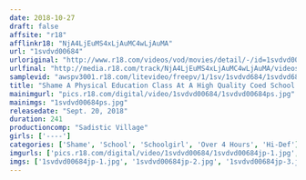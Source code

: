 ```yaml
---
date: 2018-10-27
draft: false
affsite: "r18"
afflinkr18: "NjA4LjEuMS4xLjAuMC4wLjAuMA"
url: "1svdvd00684"
urloriginal: "http://www.r18.com/videos/vod/movies/detail/-/id=1svdvd00684"
urlfinal: "http://media.r18.com/track/NjA4LjEuMS4xLjAuMC4wLjAuMA/videos/vod/movies/detail/-/id=1svdvd00684"
samplevid: "awspv3001.r18.com/litevideo/freepv/1/1sv/1svdvd684/1svdvd684_dmb_w.mp4"
title: "Shame A Physical Education Class At A High Quality Coed School Where Boys And Girls Get To Study The Physical Differences Between Their Bodies By Getting Naked 3"
mainimgurl: "pics.r18.com/digital/video/1svdvd00684/1svdvd00684ps.jpg"
mainimgs: "1svdvd00684ps.jpg"
releasedate: "Sept. 20, 2018"
duration: 241
productioncomp: "Sadistic Village"
girls: ['----']
categories: ['Shame', 'School', 'Schoolgirl', 'Over 4 Hours', 'Hi-Def']
imgurls: ['pics.r18.com/digital/video/1svdvd00684/1svdvd00684jp-1.jpg', 'pics.r18.com/digital/video/1svdvd00684/1svdvd00684jp-2.jpg', 'pics.r18.com/digital/video/1svdvd00684/1svdvd00684jp-3.jpg', 'pics.r18.com/digital/video/1svdvd00684/1svdvd00684jp-4.jpg', 'pics.r18.com/digital/video/1svdvd00684/1svdvd00684jp-5.jpg', 'pics.r18.com/digital/video/1svdvd00684/1svdvd00684jp-6.jpg', 'pics.r18.com/digital/video/1svdvd00684/1svdvd00684jp-7.jpg', 'pics.r18.com/digital/video/1svdvd00684/1svdvd00684jp-8.jpg', 'pics.r18.com/digital/video/1svdvd00684/1svdvd00684jp-9.jpg', 'pics.r18.com/digital/video/1svdvd00684/1svdvd00684jp-10.jpg', 'pics.r18.com/digital/video/1svdvd00684/1svdvd00684jp-11.jpg', 'pics.r18.com/digital/video/1svdvd00684/1svdvd00684jp-12.jpg', 'pics.r18.com/digital/video/1svdvd00684/1svdvd00684jp-13.jpg', 'pics.r18.com/digital/video/1svdvd00684/1svdvd00684jp-14.jpg', 'pics.r18.com/digital/video/1svdvd00684/1svdvd00684jp-15.jpg', 'pics.r18.com/digital/video/1svdvd00684/1svdvd00684jp-16.jpg', 'pics.r18.com/digital/video/1svdvd00684/1svdvd00684jp-17.jpg', 'pics.r18.com/digital/video/1svdvd00684/1svdvd00684jp-18.jpg', 'pics.r18.com/digital/video/1svdvd00684/1svdvd00684jp-19.jpg', 'pics.r18.com/digital/video/1svdvd00684/1svdvd00684jp-20.jpg']
imgs: ['1svdvd00684jp-1.jpg', '1svdvd00684jp-2.jpg', '1svdvd00684jp-3.jpg', '1svdvd00684jp-4.jpg', '1svdvd00684jp-5.jpg', '1svdvd00684jp-6.jpg', '1svdvd00684jp-7.jpg', '1svdvd00684jp-8.jpg', '1svdvd00684jp-9.jpg', '1svdvd00684jp-10.jpg', '1svdvd00684jp-11.jpg', '1svdvd00684jp-12.jpg', '1svdvd00684jp-13.jpg', '1svdvd00684jp-14.jpg', '1svdvd00684jp-15.jpg', '1svdvd00684jp-16.jpg', '1svdvd00684jp-17.jpg', '1svdvd00684jp-18.jpg', '1svdvd00684jp-19.jpg', '1svdvd00684jp-20.jpg']
---
```

